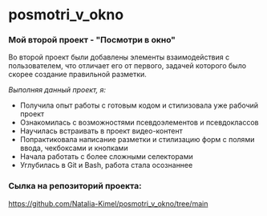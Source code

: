 # posmotri_v_okno
### Мой второй проект - "Посмотри в окно"  
Во второй проект были добавлены элементы взаимодействия с пользователем, что отличает его от первого, задачей которого было скорее создание правильной разметки.  

*Выполняя данный проект, я:*  
* Получила опыт работы с готовым кодом и стилизовала уже рабочий проект
* Ознакомилась с возможностями псевдоэлементов и псевдоклассов
* Научилась встраивать в проект видео-контент
* Попрактиковала написание разметки и стилизацию форм с полями ввода, чекбоксами и кнопками
* Начала работать с более сложными селекторами
* Углубилась в Git и Bash, работа стала осознаннее

### Сылка на репозиторий проекта:  
https://github.com/Natalia-Kimel/posmotri_v_okno/tree/main
